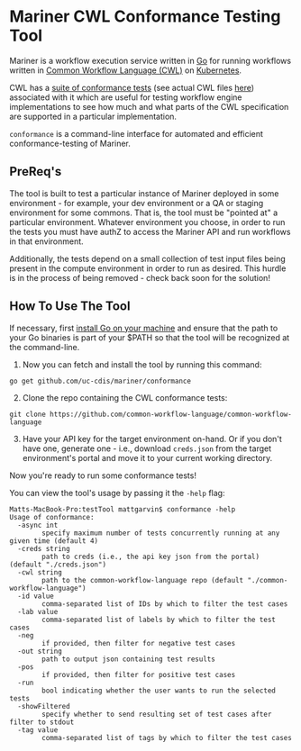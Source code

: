 # Mariner CWL Conformance Testing Tool

Mariner is a workflow execution service written in [Go](https://golang.org/) 
for running workflows written in [Common Workflow Language (CWL)](https://www.commonwl.org/)
on [Kubernetes](https://kubernetes.io/).

CWL has a [suite of conformance tests](https://github.com/common-workflow-language/common-workflow-language/blob/master/v1.0/conformance_test_v1.0.yaml)
(see actual CWL files [here](https://github.com/common-workflow-language/common-workflow-language/tree/master/v1.0/v1.0))
associated with it which are useful for testing workflow engine implementations
to see how much and what parts of the CWL specification are supported in a particular implementation.

`conformance` is a command-line interface for automated and efficient conformance-testing of Mariner.

## PreReq's

The tool is built to test a particular instance of Mariner deployed in some environment - 
for example, your dev environment or a QA or staging environment for some commons.
That is, the tool must be "pointed at" a particular environment.
Whatever environment you choose, in order to run the tests 
you must have authZ to access the Mariner API and run workflows in that environment.

Additionally, the tests depend on a small collection of test input files
being present in the compute environment in order to run as desired.
This hurdle is in the process of being removed -
check back soon for the solution!

## How To Use The Tool

If necessary, first [install Go on your machine](https://golang.org/doc/install)
and ensure that the path to your Go binaries is part of your $PATH so that
the tool will be recognized at the command-line.

1. Now you can fetch and install the tool by running this command:

```
go get github.com/uc-cdis/mariner/conformance
```

2. Clone the repo containing the CWL conformance tests:

```
git clone https://github.com/common-workflow-language/common-workflow-language
```

3. Have your API key for the target environment on-hand. Or if you don't have one, generate one - i.e., download `creds.json` 
from the target environment's portal and move it to your current working directory.

Now you're ready to run some conformance tests!

You can view the tool's usage by passing it the `-help` flag:

```
Matts-MacBook-Pro:testTool mattgarvin$ conformance -help
Usage of conformance:
  -async int
    	specify maximum number of tests concurrently running at any given time (default 4)
  -creds string
    	path to creds (i.e., the api key json from the portal) (default "./creds.json")
  -cwl string
    	path to the common-workflow-language repo (default "./common-workflow-language")
  -id value
    	comma-separated list of IDs by which to filter the test cases
  -lab value
    	comma-separated list of labels by which to filter the test cases
  -neg
    	if provided, then filter for negative test cases
  -out string
    	path to output json containing test results
  -pos
    	if provided, then filter for positive test cases
  -run
    	bool indicating whether the user wants to run the selected tests
  -showFiltered
    	specify whether to send resulting set of test cases after filter to stdout
  -tag value
    	comma-separated list of tags by which to filter the test cases
```



